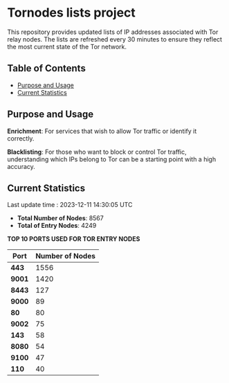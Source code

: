 # Tornodes lists project

This repository provides updated lists of IP addresses associated with Tor relay nodes. The lists are refreshed every 30 minutes to ensure they reflect the most current state of the Tor network.

## Table of Contents

- [Purpose and Usage](#purpose-and-usage)
- [Current Statistics](#current-statistics)


## Purpose and Usage

**Enrichment**: For services that wish to allow Tor traffic or identify it correctly.

**Blacklisting**: For those who want to block or control Tor traffic, understanding which IPs belong to Tor can be a starting point with a high accuracy.

## Current Statistics

Last update time : 2023-12-11 14:30:05 UTC

- **Total Number of Nodes**: 8567
- **Total of Entry Nodes**: 4249

**TOP 10 PORTS USED FOR TOR ENTRY NODES**

| **Port** | **Number of Nodes** |
|------|-----------------|
| **443**   | 1556  |
| **9001**   | 1420  |
| **8443**   | 127  |
| **9000**   | 89  |
| **80**   | 80  |
| **9002**   | 75  |
| **143**   | 58  |
| **8080**   | 54  |
| **9100**   | 47  |
| **110**   | 40  |

